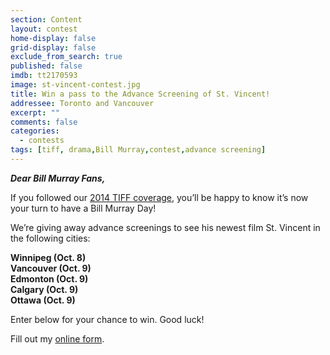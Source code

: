 ```yaml
---
section: Content
layout: contest
home-display: false
grid-display: false
exclude_from_search: true
published: false
imdb: tt2170593
image: st-vincent-contest.jpg
title: Win a pass to the Advance Screening of St. Vincent!
addressee: Toronto and Vancouver
excerpt: ""
comments: false
categories:
  - contests
tags: [tiff, drama,Bill Murray,contest,advance screening]
---
```


***Dear Bill Murray Fans,***

If you followed our [2014 TIFF coverage](http://www.dearcastandcrew.com/content/2014/9/4/tiff-2014.html), you’ll be happy to know it’s now your turn to have a Bill Murray Day!

We’re giving away advance screenings to see his newest film St. Vincent in the following cities:

**Winnipeg (Oct. 8)**  
**Vancouver (Oct. 9)**  
**Edmonton (Oct. 9)**  
**Calgary (Oct. 9)**  
**Ottawa (Oct. 9)**

Enter below for your chance to win. Good luck!

<div id="wufoo-m12gez6j0knglej">
Fill out my <a href="https://dearcastandcrew.wufoo.com/forms/m12gez6j0knglej">online form</a>.
</div>
<script type="text/javascript">var m12gez6j0knglej;(function(d, t) {
var s = d.createElement(t), options = {
'userName':'dearcastandcrew',
'formHash':'m12gez6j0knglej',
'autoResize':true,
'height':'467',
'async':true,
'host':'wufoo.com',
'header':'hide',
'ssl':FALSE};
s.src = ('https:' == d.location.protocol ? 'https://' : 'http://') + 'www.wufoo.com/scripts/embed/form.js';
s.onload = s.onreadystatechange = function() {
var rs = this.readyState; if (rs) if (rs != 'complete') if (rs != 'loaded') return;
try { m12gez6j0knglej = new WufooForm();m12gez6j0knglej.initialize(options);m12gez6j0knglej.display(); } catch (e) {}};
var scr = d.getElementsByTagName(t)[0], par = scr.parentNode; par.insertBefore(s, scr);
})(document, 'script');</script>